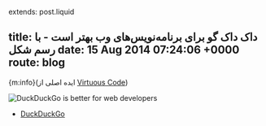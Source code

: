 extends: post.liquid

title: داک داک گو برای برنامه‌نویس‌های وب بهتر است - با رسم شکل
date: 15 Aug 2014 07:24:06 +0000
route: blog
---

{m:info}(ایده اصلی از [Virtuous Code](http://devblog.avdi.org/2014/02/16/why-duckduckgo-is-better-for-web-development-a-pictorial-guide/))

![DuckDuckGo is better for web developers](https://dl.dropboxusercontent.com/u/27475633/Blog/DuckDuckGoIsBetter.png)

* [DuckDuckGo](http://duckduckgo.com/)
